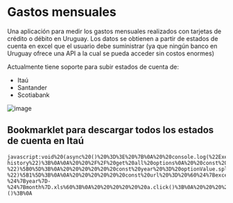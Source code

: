 
# Gastos mensuales

Una aplicación para medir los gastos mensuales realizados con tarjetas de crédito o débito en Uruguay.
Los datos se obtienen a partir de estados de cuenta en excel que el usuario debe suministrar (ya que ningún banco en Uruguay ofrece una API a la cual se pueda acceder sin costos enormes)

Actualmente tiene soporte para subir estados de cuenta de:
- Itaú
- Santander
- Scotiabank

![image](https://github.com/user-attachments/assets/9c337a9e-6d88-4fab-a696-9559c6b0b592)


## Bookmarklet para descargar todos los estados de cuenta en Itaú



```
javascript:void%20(async%20()%20%3D%3E%20%7B%0A%20%20console.log(%22Executing%20script%22)%3B%0A%0A%20%20const%20sleep%20%3D%20(ms)%20%3D%3E%20new%20Promise((resolve)%20%3D%3E%20setTimeout(resolve%2C%20ms))%3B%0A%0A%20%20const%20historyButton%20%3D%20window.document.getElementById(%22linkHistoricos%22)%3B%0A%20%20historyButton%3F.click()%3B%0A%0A%20%20await%20sleep(1000)%3B%0A%20%20console.log(historyButton)%3B%0A%0A%20%20const%20selectHistory%20%3D%20window.document.getElementById(%22select-history%22)%3B%0A%0A%20%20%2F%2F%20get%20all%20options%0A%20%20const%20options%20%3D%20selectHistory%3F.getElementsByTagName(%22option%22)%3B%0A%0A%20%20const%20optionsValues%20%3D%20Array.from(options).map((option)%20%3D%3E%20option.value)%3B%0A%0A%20%20const%20excelDownloadLink%20%3D%20window.document.getElementById(%22a_excel%22).href%3B%0A%20%20console.log(%22%F0%9F%9A%80%20~%20void%20~%20excelDownloadLink%3A%22%2C%20excelDownloadLink)%3B%0A%0A%20%20const%20excelEndpoint%20%3D%20excelDownloadLink.split(%22%3F%22)%5B0%5D%3B%0A%0A%20%20await%20Promise.all(%0A%20%20%20%20optionsValues.map(async%20(optionValue)%20%3D%3E%20%7B%0A%20%20%20%20%20%20const%20month%20%3D%20optionValue.split(%22-%22)%5B0%5D%3B%0A%20%20%20%20%20%20const%20year%20%3D%20optionValue.split(%22-%22)%5B1%5D%3B%0A%0A%20%20%20%20%20%20const%20url%20%3D%20%60%24%7BexcelEndpoint%7D%3Fanio%3D%24%7Byear%7D%26mes%3D%24%7Bmonth%7D%60%3B%0A%0A%20%20%20%20%20%20%2F%2F%20download%20excel%20in%20browser%0A%20%20%20%20%20%20const%20response%20%3D%20await%20fetch(url)%3B%0A%20%20%20%20%20%20const%20blob%20%3D%20await%20response.blob()%3B%0A%20%20%20%20%20%20const%20urlBlob%20%3D%20URL.createObjectURL(blob)%3B%0A%20%20%20%20%20%20const%20a%20%3D%20document.createElement(%22a%22)%3B%0A%20%20%20%20%20%20a.href%20%3D%20urlBlob%3B%0A%20%20%20%20%20%20a.download%20%3D%20%60itau-%24%7Byear%7D-%24%7Bmonth%7D.xls%60%3B%0A%20%20%20%20%20%20a.click()%3B%0A%20%20%20%20%7D)%2C%0A%20%20)%3B%0A%0A%20%20for%20(let%20i%20%3D%200%3B%20i%20%3C%20options%3F.length%3B%20i%2B%2B)%20%7B%0A%20%20%20%20const%20option%20%3D%20options%5Bi%5D%3B%0A%0A%20%20%20%20selectHistory.click()%3B%0A%20%20%20%20await%20sleep(200)%3B%0A%20%20%20%20%2F%2F%20Click%20the%20option%20element%20to%20select%20it%0A%20%20%20%20option.click()%3B%0A%0A%20%20%20%20%2F%2F%20Dispatch%20a%20change%20event%20to%20ensure%20any%20listeners%20are%20triggered%0A%20%20%20%20selectHistory.dispatchEvent(new%20Event(%22change%22%2C%20%7B%20bubbles%3A%20true%20%7D))%3B%0A%20%20%20%20await%20sleep(1000)%3B%0A%0A%20%20%20%20%2F%2F%20download%20excel%20after%20the%20option%20change%20effects%20have%20been%20applied%0A%20%20%20%20window.document.getElementById(%22a_excel%22)%3F.click()%3B%0A%20%20%7D%0A%7D)()%3B%0A
```
